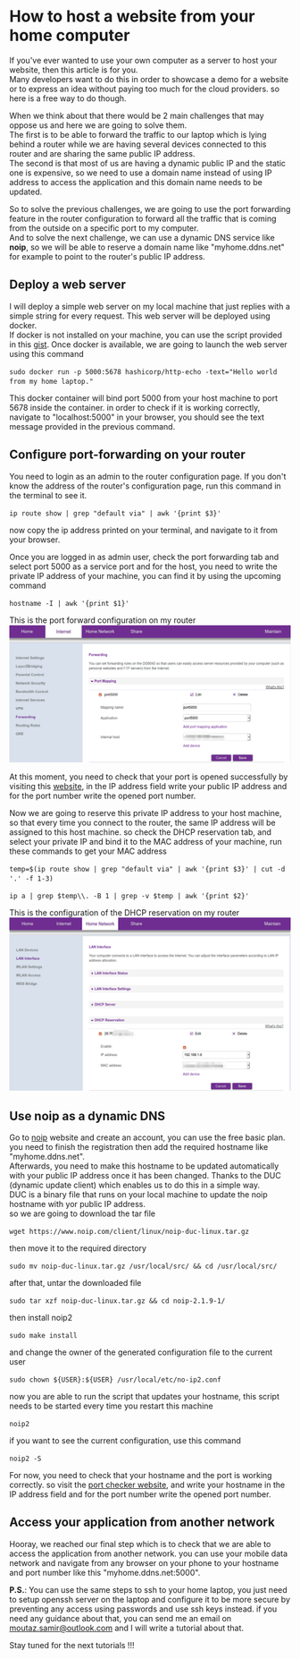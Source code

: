 # How to host a website from your home computer

If you've ever wanted to use your own computer as a server to host your website, then this article is for you.\
Many developers want to do this in order to showcase a demo for a website or to express an idea without paying too much for the cloud providers. so here is a free way to do though.

When we think about that there would be 2 main challenges that may oppose us and here we are going to solve them.\
The first is to be able to forward the traffic to our laptop which is lying behind a router while we are having several devices connected to this router and are sharing the same public IP address.\
The second is that most of us are having a dynamic public IP and the static one is expensive, so we need to use a domain name instead of using IP address to access the application and this domain name needs to be updated.

So to solve the previous challenges, we are going to use the port forwarding feature in the router configuration to forward all the traffic that is coming from the outside on a specific port to my computer.\
And to solve the next challenge, we can use a dynamic DNS service like **noip**, so we will be able to reserve a domain name like "myhome.ddns.net" for example to point to the router's public IP address.

## Deploy a web server

I will deploy a simple web server on my local machine that just replies with a simple string for every request. This web server will be deployed using docker.\
If docker is not installed on your machine, you can use the script provided in this [gist](https://gist.github.com/mo3taz1705/3f649b52627ab7b00b2d9fb53aa9600e "Github Gist").
Once docker is available, we are going to launch the web server using this command

`sudo docker run -p 5000:5678 hashicorp/http-echo -text="Hello world from my home laptop."`

This docker container will bind port 5000 from your host machine to port 5678 inside the container. in order to check if it is working correctly, navigate to "localhost:5000" in your browser, you should see the text message provided in the previous command.

## Configure port-forwarding on your router

You need to login as an admin to the router configuration page. If you don't know the address of the router's configuration page, run this command in the terminal to see it.

`ip route show | grep "default via" | awk '{print $3}'`

now copy the ip address printed on your terminal, and navigate to it from your browser.

Once you are logged in as admin user, check the port forwarding tab and select port 5000 as a service port and for the host, you need to write the private IP address of your machine, you can find it by using the upcoming command

`hostname -I | awk '{print $1}'`

This is the port forward configuration on my router
![](./img/port_forward.png "Port Forward Configuration image")

At this moment, you need to check that your port is opened successfully by visiting this [website](https://portchecker.co/ "Port Checker - Check Open Ports Online"), in the IP address field write your public IP address and for the port number write the opened port number.

Now we are going to reserve this private IP address to your host machine, so that every time you connect to the router, the same IP address will be assigned to this host machine.
so check the DHCP reservation tab, and select your private IP and bind it to the MAC address of your machine, run these commands to get your MAC address

`temp=$(ip route show | grep "default via" | awk '{print $3}' | cut -d '.' -f 1-3)`

`ip a | grep $temp\\. -B 1 | grep -v $temp | awk '{print $2}'`

This is the configuration of the DHCP reservation on my router
![](./img/dhcp_reservation.png "DHCP reservation image")

## Use noip as a dynamic DNS

Go to [noip](https://www.noip.com/sign-up "Create a Free Dynamic DNS No-IP Account") website and create an account, you can use the free basic plan. you need to finish the registration then add the required hostname like "myhome.ddns.net".\
Afterwards, you need to make this hostname to be updated automatically with your public IP address once it has been changed. Thanks to the DUC (dynamic update client) which enables us to do this in a simple way.\
DUC is a binary file that runs on your local machine to update the noip hostname with yor public IP address.\
so we are going to download the tar file

`wget https://www.noip.com/client/linux/noip-duc-linux.tar.gz`

then move it to the required directory

`sudo mv noip-duc-linux.tar.gz /usr/local/src/ && cd /usr/local/src/`

after that, untar the downloaded file

`sudo tar xzf noip-duc-linux.tar.gz && cd noip-2.1.9-1/`

then install noip2

`sudo make install`

and change the owner of the generated configuration file to the current user

`sudo chown ${USER}:${USER} /usr/local/etc/no-ip2.conf`

now you are able to run the script that updates your hostname, this script needs to be started every time you restart this machine

`noip2`

if you want to see the current configuration, use this command

`noip2 -S`

For now, you need to check that your hostname and the port is working correctly. so visit the [port checker website](https://portchecker.co/ "Port Checker - Check Open Ports Online"), and write your hostname in the IP address field and for the port number write the opened port number.

## Access your application from another network

Hooray, we reached our final step which is to check that we are able to access the application from another network. you can use your mobile data network and navigate from any browser on your phone to your hostname and port number like this "myhome.ddns.net:5000".

**P.S.**: You can use the same steps to ssh to your home laptop, you just need to setup openssh server on the laptop and configure it to be more secure by preventing any access using passwords and use ssh keys instead. if you need any guidance about that, you can send me an email on moutaz.samir@outlook.com and I will write a tutorial about that.

Stay tuned for the next tutorials !!!
